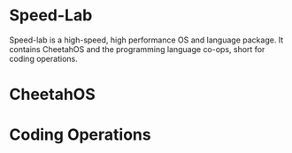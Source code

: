 # Speed-Lab

Speed-lab is a high-speed, high performance OS and language package. It contains CheetahOS and the programming language co-ops, short for coding operations. 

<a name='CheetahOS'>

# CheetahOS

# Coding Operations
